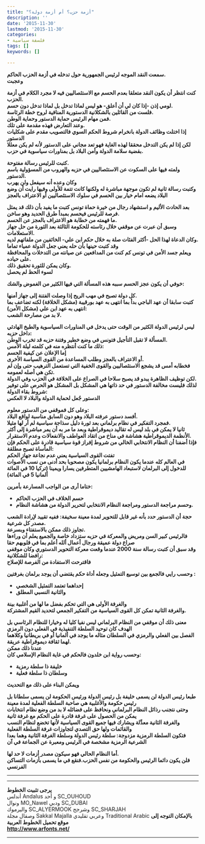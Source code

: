 ```yaml
---
title: "أزمة حزب؟ أم أزمة دولة؟"
description: ''
date: '2015-11-30'
lastmod: '2015-11-30'
categories:
- فلسفة سياسية
tags: []
keywords: []

---
```

**سمعت النقد الموجه لرئيس الجمهورية حول تدخله في أزمة الحزب الحاكم.  
وعجبت**

**كنت انتظر أن يكون النقد متعلقا بعدم الحسم مع الاستئصاليين فيه لا مجرد الكلام في أزمة الحزب.  
لومي إذن -إذا كان لي أن أعلق- هو ليس لماذا تدخل بل لماذا تدخل دون حسم.  
فلست من القائلين بالشكلانية الدستورية المنافية لروح خطة الرئاسة.  
فمن مهام الرئيس حماية الدستور وحماية الوطن.  
وعند التعارض فهذه مقدمة على تلك.  
إذا اختلت وظائف الدولة بانخرام شروط الحكم السوي فالتصويب مقدم على شكليات الدستور  
لكن إذا لم يكن التدخل محققا لهذه الغاية فهو تعد مجاني على الدستور لأنه لم يكن معللا بقضية سلامة الدولة وأمن البلاد بل بمناورات سياسوية في حزب.**

**كتبت للرئيس رسالة مفتوحة.  
ولمته فيها على السكوت عن الاستئصاليين في حزبه والهروب من المسؤولية باسم الدستور.  
وكان وعده أنه سيفعل ولن يهرب  
وكتبت رسالة ثانية لم تكون موجهة مباشرة له ولكنها كانت تتمة للأولى وفيها رايت أن وضع البلاد يضعه امام خيار بين الحسم في سلوك الاستئصاليين أو الاعتراف بالعجز**

**بعد الحادث الأليم و استشهاد رجال من خيرة حماة تونس كتبت ما يفيد بأن ذلك قد يمثل فرصة للرئيس فيحسم بمبدأ طرق الحديد وهو ساخن.  
ما فهمته من خطابة هو الاعتراف بالعجز عن الحسم.  
وسبق أن عبرت عن موقفي خلال رئاسته للحكومة الثالثة بعد الثورة من حل جهاز الاستعلامات.  
وكان الدعاة لهذا الحل -أكثر الفئات صلة به خلال حكم ابن علي- الخائفين من ملفاتهم لديه.  
وقد كتبت حينها بأن حله يعني جعل الدولة عمياء تماما  
ويعلم جسد الأمن في تونس كم كنت من المدافعين عن صيانته من التدخلات والمحافظة على حياده.  
وكان يمكن للثورة تحقيق ذلك.  
لسوء الحظ لم يحصل**

**خوفي أن يكون عجز الحسم سببه هذه المسألة التي فيها الكثير من الغموض والشك:**

**كل دولة تصبح في مهب الريح إذا وصلت الفتنة إلى جهاز أمنها.  
كتبت سابقا أن عهد الباجي بدأ بما انتهى به عهد بورقيبة (مشكل الخلافة) لكنه تضاعف بما انتهى به عهد ابن علي (مشكل الأمن):  
لا بد من مصارحة الشعب.**

**ليس لرئيس الدولة الكثير من الوقت حتى يدخل في المناورات السياسوية والطبخ الهادئي داخل حزبه:  
المسألة لا تقبل التأجيل فتونس في وضع خطير وفتنة حزبه قد تخرب الوطن.  
ذلك ما كنت أنتظره منه في كلمته ليلة الأمس:  
إما الإعلان عن كيفية الحسم  
أو الاعتراف بالعجز وطلب المساعدة من القوى السياسة الأخرى.  
فخطابه أمس قد يشجع الاستئصاليين والقوى الخفية التي تستعمل الترهيب حتى وإن لم تكن هي أصله لعمومه.  
لكن توظيف الظاهرة يبدو قد يصبح سلاحا في الصراع على الخلافة في الحزب وفي الدولة.  
لذلك فليست مخالفة الدستور في حد ذاتها هي المشكل بل المشكل هو الحرص على توفير شروط بقاء الدولة:  
الدستور جُعل لحماية الدولة والبلاد لا العكس**

**وعلى كل فموقفي من الدستور معلوم:  
أفسد دستور عرفته البلاد وهو دون السابق مناسبة لواقع البلاد.  
فمجرد التفكير في نظام برلماني بعد ثورة دليل سذاجة سياسية لم أر لها مثيلا.  
ثانيا لا يمكن في بلد ليس له تقاليد ديموقراطية وبعد ما مر به أن يمر مباشرة إلى أكثر الأنظمة الديموقراطية هشاشة في مناخ من اتقاد العواطف والانفعالات وعدم الاستقرار.  
فإذا أضفنا أن النظام الانتخابي الخالي من شروط إفراز قوة سياسية قادرة على الحكم فإن المأساة تصبح مطلقة:  
تفتت القوى السياسية يعني عدم نجاعة جهاز الحكم  
في العالم كله عندما يكون النظام برلمانيا يكون مصحوبا بحد أدنى من نسب الأصوات للدخول إلى البرلمان لاستبعاد الهامشيين المتطرفين يسارا ويمينا (تركيا 10 في المائة ألمانيا 5 في المائة)**

**ختاما أرى من الواجب المسارعة بأمرين:**

* **حسم الخلاف في الحزب الحاكم**
* **وحسم مراجعة الدستور ومراجعة النظام الانتخابي لتحرير الدولة من هشاشة النظام.**

**حجة أن الدستور حدد بأنه غير قابل للتحوير لمدة معينة سخيفة: ففيه تقييد لإرادة الشعب مصدر كل شرعية.  
تجاوز ذلك ممكن بالاستفتاء وبسرعة.  
فالرئيس كبير السن ومريض والمعركة في حزبه ستزداد خاصة والجميع يعلم أن وراءها صراع دولة عميقة ورجال أعمال ألله أعلم بما في قلوبهم حقا  
وقد سبق أن كتبت رسالة سنة 2000 عندما وقعت معركة التحوير الدستوري وكان موقفي رافضا للشكلانية:  
فاقترحت الاستفادة من الفرصة للإصلاح**

**وحسب رايي فالجمع بين توسيع التمثيل وجعله أداة حكم يقتضي أن يوجد برلمان بغرفتين :**

* **إحداهما تعتمد التمثيل الشخصي**
* **والثانية النسبي المطلق**

**والغرفة الأولى هي التي تحكم بفضل ما لها من أغلبية بينة  
والغرفة الثانية تمكن كل القوى السياسية من التفكير الجمعي لتحديد القيم المشتركة.**

**معنى ذلك أن موقفي من النظام البرلماني ليس نفيا كليا له وخيارا للنظام الرئاسي بل الهدف كان توحيد السلطة التنفيذية في الفعلي دون الرمزي  
الفصل بين الفعلي والرمزي في السلطان مثاله ما يوجد في ألمانيا أو في بريطانيا وكلاهما لهما ثقافة ديموقراطية عريقة.  
عندنا ذلك ممكن  
وحسب رواية ابن خلدون فالحكم في غاية النظام الإسلامي كان:**

* **خليفة ذا سلطة رمزية**
* **وسلطان ذا سلطة فعلية**

**ويمكن البناء على ذلك مع التحديث**

**طبعا رئيس الدولة لن يسمى خليفة بل رئيس الدولة ورئيس الحكومة لن يسمى سلطانا بل رئيس حكومة والأغلبية هي صاحبة السلطة الفعلية لمدة معينة  
وحتى نتجنب رذائل النظام البرلماني ونحافظ على فضائله لا بد من وضع نظام انتخابات يمكن من الحصول على غرفة قادرة على الحكم مع غرفة ثانية  
والغرفة الثانية معدِّلة ويشارك فيها جميع القوى السياسية لأنها تخضع لنظام النسب والقائمات ولها حق التصدي لتجاوزات غرفة السلطة الفعلية  
فتكون السلطة الرمزية مزدوجة: سلطة رئيس الدولة وسلطة الغرفة الثانية وهما بعدا الشرعية الرمزية مشخصة في الرئيس ومعبرة عن الجماعة في آن**

**أما النظام الحالي فهو سيكون مصدر أزمات لا حد لها.  
فلن يكون دائما الرئيس والحكومة من نفس الحزب.فنقع في ما يسمى بأزمات التساكن الفرنسي**

---

---

**يرجى تثبيت الخطوط**   
 أندلس Andalus  و أحد SC\_OUHOUD  
 ونوال MO\_Nawel  ودبي SC\_DUBAI   
 واليرموك SC\_ALYERMOOK  وشرجح SC\_SHARJAH   
 وصقال مجلة Sakkal Majalla وعربي تقليدي Traditional Arabic  **بالإمكان التوجه إلى موقع تحميل الخطوط العربية  
 http://www.arfonts.net/**

---

###